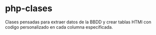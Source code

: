 # php-clases

Clases pensadas para extraer datos de la BBDD y crear tablas HTMl con codigo personalizado en cada columna especificada.
